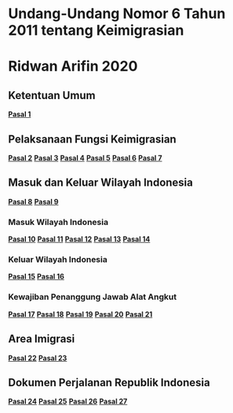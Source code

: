 # Undang-Undang Nomor 6 Tahun 2011 tentang Keimigrasian
# Ridwan Arifin 2020
## Ketentuan Umum
**[Pasal 1](uu-6-2011-Keimigrasian/2-pasal-1.md)**
## Pelaksanaan Fungsi Keimigrasian
**[Pasal 2](uu-6-2011-Keimigrasian/4-pasal-2.md)**
**[Pasal 3](uu-6-2011-Keimigrasian/5-pasal-3.md)**
**[Pasal 4](uu-6-2011-Keimigrasian/6-pasal-4.md)**
**[Pasal 5](uu-6-2011-Keimigrasian/7-pasal-5.md)**
**[Pasal 6](uu-6-2011-Keimigrasian/8-pasal-6.md)**
**[Pasal 7](uu-6-2011-Keimigrasian/9-pasal-7.md)**
## Masuk dan Keluar Wilayah Indonesia
**[Pasal 8](uu-6-2011-Keimigrasian/11-pasal-8.md)**
**[Pasal 9](uu-6-2011-Keimigrasian/12-pasal-9.md)**
### Masuk Wilayah Indonesia
**[Pasal 10](uu-6-2011-Keimigrasian/14-pasal-10.md)**
**[Pasal 11](uu-6-2011-Keimigrasian/15-pasal-11.md)**
**[Pasal 12](uu-6-2011-Keimigrasian/16-pasal-12.md)**
**[Pasal 13](uu-6-2011-Keimigrasian/17-pasal-13.md)**
**[Pasal 14](uu-6-2011-Keimigrasian/18-pasal-14.md)**
### Keluar Wilayah Indonesia
**[Pasal 15](uu-6-2011-Keimigrasian/20-pasal-15.md)**
**[Pasal 16](uu-6-2011-Keimigrasian/21-pasal-16.md)**
### Kewajiban Penanggung Jawab Alat Angkut
**[Pasal 17](uu-6-2011-Keimigrasian/23-pasal-17.md)**
**[Pasal 18](uu-6-2011-Keimigrasian/24-pasal-18.md)**
**[Pasal 19](uu-6-2011-Keimigrasian/25-pasal-19.md)**
**[Pasal 20](uu-6-2011-Keimigrasian/26-pasal-20.md)**
**[Pasal 21](uu-6-2011-Keimigrasian/27-pasal-21.md)**
## Area Imigrasi
**[Pasal 22](uu-6-2011-Keimigrasian/pasal-22.md)**
**[Pasal 23](uu-6-2011-Keimigrasian/pasal-23.md)**
## Dokumen Perjalanan Republik Indonesia
**[Pasal 24](uu-6-2011-Keimigrasian/pasal-24.md)**
**[Pasal 25](uu-6-2011-Keimigrasian/pasal-25.md)**
**[Pasal 26](uu-6-2011-Keimigrasian/pasal-26.md)**
**[Pasal 27](uu-6-2011-Keimigrasian/pasal-27.md)**
